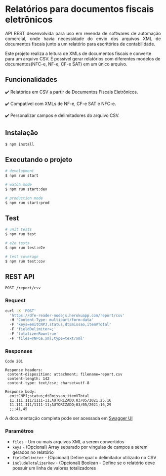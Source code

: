 # Relatórios para documentos fiscais eletrônicos

<p align="justify"> 
API REST desenvolvida para uso em revenda de softwares de automação comercial, onde havia necessidade do envio dos arquivos XML de documentos fiscais junto a um relatório para escritórios de contabilidade.
    
Este projeto realiza a leitura de XMLs de documentos fiscais e converte para um arquivo CSV. É possível gerar relatórios com diferentes modelos de documentos(NFC-e, NF-e, CF-e SAT) em um único arquivo.
</p>

## Funcionalidades

:heavy_check_mark: Relatórios em CSV a partir de Documentos Fiscais Eletrônicos.

:heavy_check_mark: Compatível com XMLs de NF-e, CF-e SAT e NFC-e.

:heavy_check_mark: Personalizar campos e delimitadores do arquivo CSV.

## Instalação

```bash
$ npm install
```

## Executando o projeto

```bash
# development
$ npm run start

# watch mode
$ npm run start:dev

# production mode
$ npm run start:prod
```

## Test

```bash
# unit tests
$ npm run test

# e2e tests
$ npm run test:e2e

# test coverage
$ npm run test:cov
```

## REST API
`POST /report/csv`

### Request
```bash
curl -X 'POST'
  'https://dfe-reader-nodejs.herokuapp.com/report/csv'
  -H 'Content-Type: multipart/form-data'
  -F 'keys=emitCNPJ,status,dtEmissao,itemVTotal'
  -F 'fieldDelimiter=;'
  -F 'totalizerRow=true'
  -F 'files=@NFCe.xml;type=text/xml'
```

### Responses
    Code 201
    
    Response headers:
     content-disposition: attachment; filename=report.csv 
     content-length: 142 
     content-type: text/csv; charset=utf-8 
    
    Response body:
      emitCNPJ;status;dtEmissao;itemVTotal
      11.111.111/1111-11;AUTORIZADO;03/05/2021;25,16
      11.111.111/1111-11;AUTORIZADO;03/05/2021;16,29
      ;;;41,45
      
A documentação completa pode ser acessada em [Swagger UI](https://dfe-reader-nodejs.herokuapp.com/api)

### Paramêtros

* `files` - Um ou mais arquivos XML a serem convertidos
* `keys` - (Opcional) Array separado por vingulas de campos a serem gerados no relatório
* `fieldDelimiter` - (Opcional) Define qual o delimitador utilizado no CSV
* `includeTotalizerRow` - (Opcional) Boolean - Define se o relatório deve possuir um linha de valores totalizadores
